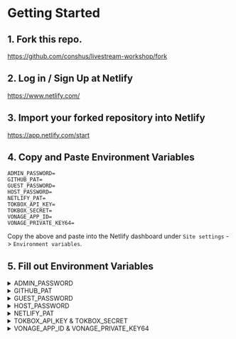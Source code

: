 # Getting Started

## 1. Fork this repo.

https://github.com/conshus/livestream-workshop/fork

## 2. Log in / Sign Up at Netlify

https://www.netlify.com/

## 3. Import your forked repository into Netlify

https://app.netlify.com/start

## 4. Copy and Paste Environment Variables

```
ADMIN_PASSWORD=
GITHUB_PAT=
GUEST_PASSWORD=
HOST_PASSWORD=
NETLIFY_PAT=
TOKBOX_API_KEY=
TOKBOX_SECRET=
VONAGE_APP_ID=
VONAGE_PRIVATE_KEY64=
```

Copy the above and paste into the Netlify dashboard under `Site settings` -> `Environment variables`. 

## 5. Fill out Environment Variables

<details>
    <summary>ADMIN_PASSWORD</summary>
    Set a password so you can log into the Admin dashbord at the `/admin` route.
</details>

<details>
    <summary>GITHUB_PAT</summary>
    Create your GitHub Personal Access Token here: https://github.com/settings/tokens
</details>

<details>
    <summary>GUEST_PASSWORD</summary>
    Set a password so that a Guest can join the live stream.
</details>

<details>
    <summary>HOST_PASSWORD</summary>
    Set a password so for the Host to direct the live stream.
</details>

<details>
    <summary>NETLIFY_PAT</summary>
    Create your Netlify Personal Acess Token here: https://app.netlify.com/user/applications#personal-access-tokens
</details>

<details>
    <summary>TOKBOX_API_KEY & TOKBOX_SECRET</summary>
    Log in / Sign Up at TokBox Dashboard https://tokbox.com/account/ and create an Application.
</details>

<details>
    <summary>VONAGE_APP_ID & VONAGE_PRIVATE_KEY64</summary>
    Log in / Sign Up at Vonage Dashboard https://dashboard.nexmo.com/ and create an Application.
</details>
